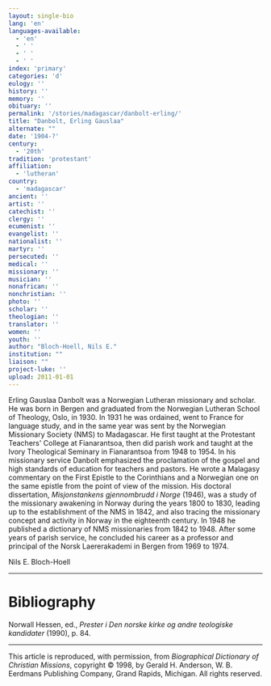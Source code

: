 ```yaml
---
layout: single-bio
lang: 'en'
languages-available:
  - 'en'
  - ' '
  - ' '
  - ' '
index: 'primary'
categories: 'd'
eulogy: ''
history: ''
memory: ''
obituary: ''
permalink: '/stories/madagascar/danbolt-erling/'
title: "Danbolt, Erling Gauslaa"
alternate: ""
date: '1904-?'
century:
  - '20th'
tradition: 'protestant'
affiliation:
  - 'lutheran'
country:
  - 'madagascar'
ancient: ''
artist: ''
catechist: ''
clergy: ''
ecumenist: ''
evangelist: ''
nationalist: ''
martyr: ''
persecuted: ''
medical: ''
missionary: ''
musician: ''
nonafrican: ''
nonchristian: ''
photo: ''
scholar: ''
theologian: ''
translator: ''
women: ''
youth: ''
author: "Bloch-Hoell, Nils E."
institution: ""
liaison: ""
project-luke: ''
upload: 2011-01-01
---
```




Erling Gauslaa Danbolt was a Norwegian Lutheran missionary and scholar. He was born in Bergen and graduated from the Norwegian Lutheran School of Theology, Oslo, in 1930. In 1931 he was ordained, went to France for language study, and in the same year was sent by the Norwegian Missionary Society (NMS) to Madagascar. He first taught at the Protestant Teachers' College at Fianarantsoa, then did parish work and taught at the Ivory Theological Seminary in Fianarantsoa from 1948 to 1954. In his missionary service Danbolt emphasized the proclamation of the gospel and high standards of education for teachers and pastors. He wrote a Malagasy commentary on the First Epistle to the Corinthians and a Norwegian one on the same epistle from the point of view of the mission. His doctoral dissertation, *Misjonstankens gjennombrudd i Norge* (1946), was a study of the missionary awakening in Norway during the years 1800 to 1830, leading up to the establishment of the NMS in 1842, and also tracing the missionary concept and activity in Norway in the eighteenth century. In 1948 he published a dictionary of NMS missionaries from 1842 to 1948. After some years of parish service, he concluded his career as a professor and principal of the Norsk Laererakademi in Bergen from 1969 to 1974.

Nils E. Bloch-Hoell

---

# Bibliography

Norwall Hessen, ed., *Prester i Den norske kirke og andre teologiske kandidater* (1990), p. 84.

---

This article is reproduced, with permission, from *Biographical Dictionary of Christian Missions*, copyright © 1998, by Gerald H. Anderson, W. B. Eerdmans Publishing Company, Grand Rapids, Michigan. All rights reserved.